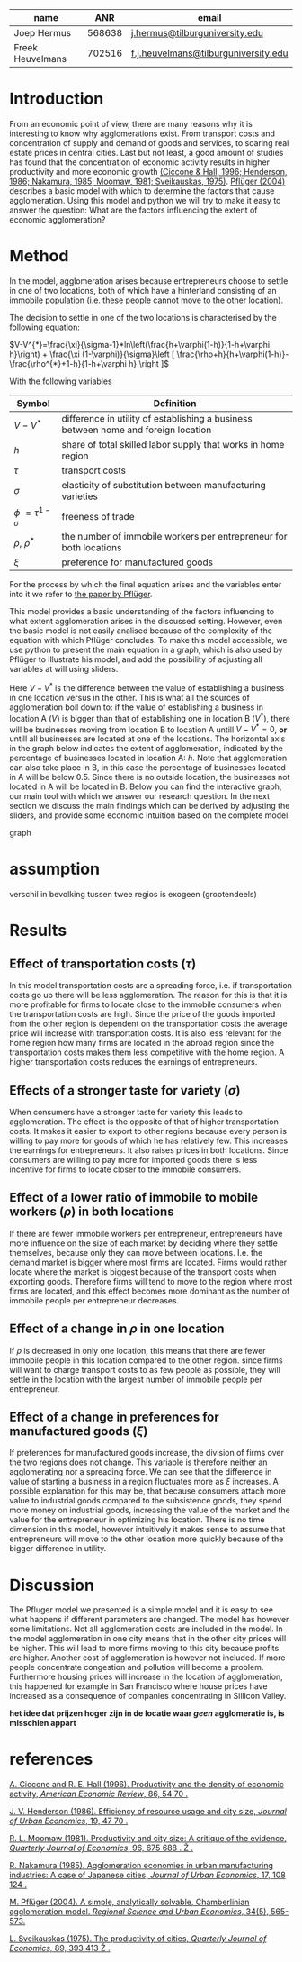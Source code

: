 |name|ANR|email|
|----|---|-----|
|Joep Hermus|568638|j.hermus@tilburguniversity.edu|
|Freek Heuvelmans|702516|f.j.heuvelmans@tilburguniversity.edu|

# Introduction

From an economic point of view, there are many reasons why it is interesting to know why agglomerations exist. From transport costs and concentration of supply and demand of goods and services, to soaring real estate prices in central cities. Last but not least, a good amount of studies has found that the concentration of economic activity results in higher productivity and more economic growth [(Ciccone & Hall, 1996; Henderson, 1986; Nakamura, 1985; Moomaw, 1981; Sveikauskas, 1975)](#abcd). [Pflüger (2004)](http://www.diw.de/documents/publikationen/73/diw_01.c.40255.de/dp339.pdf) describes a basic model with which to determine the factors that cause agglomeration. Using this model and python we will try to make it easy to answer the question: What are the factors influencing the extent of economic agglomeration?

# Method

In the model, agglomeration arises because entrepreneurs choose to settle in one of two locations, both of which have a hinterland consisting of an immobile population (i.e. these people cannot move to the other location). 

The decision to settle in one of the two locations is characterised by the following equation:

$V-V^{*}=\frac{\xi}{\sigma-1}*ln\left(\frac{h+\varphi(1-h)}{1-h+\varphi h}\right) + \frac{\xi (1-\varphi)}{\sigma}\left [ \frac{\rho+h}{h+\varphi(1-h)}-\frac{\rho^{*}+1-h}{1-h+\varphi h} \right ]$

With the following variables

|Symbol|Definition|
|----|---|
|$V-V^{*}$|difference in utility of establishing a business between home and foreign location|
|$h$|share of total skilled labor supply that works in home region|
|$\tau$|transport costs|
|$\sigma$|elasticity of substitution between manufacturing varieties|
|$\phi$ $=\tau^{1-\sigma}$|freeness of trade|
|$\rho$, $\rho^{*}$ |the number of immobile workers per entrepreneur for both locations|
|$\xi$|preference for manufactured goods|


For the process by which the final equation arises and the variables enter into it we refer to [the paper by Pflüger](http://www.diw.de/documents/publikationen/73/diw_01.c.40255.de/dp339.pdf).

This model provides a basic understanding of the factors influencing to what extent agglomeration arises in the discussed setting. However, even the basic model is not easily analised because of the complexity of the equation with which Pflüger concludes. To make this model accessible, we use python to present the main equation in a graph, which is also used by Pflüger to illustrate his model, and add the possibility of adjusting all variables at will using sliders. 

Here $V-V^{*}$ is the difference between the value of establishing a business in one location versus in the other. This is what all the sources of agglomeration boil down to: if the value of establishing a business in location A ($V$) is bigger than that of establishing one in location B ($V^{*}$), there will be businesses moving from location B to location A untill $V-V^{*}=0$, **or** untill all businesses are located at one of the locations. The horizontal axis in the graph below indicates the extent of agglomeration, indicated by the percentage of businesses located in location A: $h$. Note that agglomeration can also take place in B, in this case the percentage of businesses located in A will be below 0.5. Since there is no outside location, the businesses  not located in A will be located in B. Below you can find the interactive graph, our main tool with which we answer our research question. In the next section we discuss the main findings which can be derived by adjusting the sliders, and provide some economic intuition based on the complete model. 

graph

# assumption
verschil in bevolking tussen twee regios is exogeen (grootendeels)

# Results

## Effect of transportation costs ($\tau$)
In this model transportation costs are a spreading force, i.e. if transportation costs go up there
will be less agglomeration. The reason for this is that it is more profitable for firms to locate
close to the immobile consumers when the transportation costs are high. Since the price of the
goods imported from the other region is dependent on the transportation costs the average
price will increase with transportation costs. It is also less relevant for the home region how
many firms are located in the abroad region since the transportation costs makes them less
competitive with the home region. A higher transportation costs reduces the earnings of
entrepreneurs. 

## Effects of a stronger taste for variety ($\sigma$)
When consumers have a stronger taste for variety this leads to agglomeration. The effect is the opposite of that of higher transportation costs. It makes it easier to export to other regions because every person is willing to pay more for goods of which he has relatively few. This increases the earnings for entrepreneurs. It also raises prices in both locations. Since consumers are willing to pay more for imported goods there is less incentive for firms to locate closer to the immobile consumers. 

## Effect of a lower ratio of immobile to mobile workers ($\rho$) in both locations
If there are fewer immobile workers per entrepreneur, entrepreneurs have more influence on the size of each market by deciding where they settle themselves, because only they can move between locations. I.e. the demand market is bigger where most firms are located. Firms would rather locate where the market is biggest because of the transport costs when exporting goods. Therefore firms will tend to move to the region where most firms are located, and this effect becomes more dominant as the number of immobile people per entrepreneur decreases.

## Effect of a change in $\rho$ in one location
If $\rho$ is decreased in only one location, this means that there are fewer immobile people in this location compared to the other region. since firms will want to charge transport costs to as few people as possible, they will settle in the location with the largest number of immobile people per entrepreneur.

## Effect of a change in preferences for manufactured goods ($\xi$)
If preferences for manufactured goods increase, the division of firms over the two regions does not change. This variable is therefore neither an agglomerating nor a spreading force. We can see that the difference in value of starting a business in a region fluctuates more as $\xi$ increases. A possible explanation for this may be, that because consumers attach more value to industrial goods compared to the subsistence goods, they spend more money on industrial goods, increasing the value of the market and the value for the entrepreneur in optimizing his location. There is no time dimension in this model, however intuitively it makes sense to assume that entrepreneurs will move to the other location more quickly because of the bigger difference in utility.

# Discussion

The Pfluger model we presented is a simple model and it is easy to see what happens if different parameters are changed. The model has however some limitations. Not all agglomeration costs are included in the model. In the model agglomeration in one city means that in the other city prices will be higher. This will lead to more firms moving to this city because profits are higher. Another cost of agglomeration is however not included. If more people concentrate congestion and pollution will become a problem. Furthermore housing prices will increase in the location of agglomeration, this happened for example in San Francisco where house prices have increased as a consequence of companies concentrating in Sillicon Valley.

**het idee dat prijzen hoger zijn in de locatie waar *geen* agglomeratie is, is misschien appart**

# references
<a name="abcd"></a>

[A. Ciccone and R. E. Hall (1996). Productivity and the density of economic activity, *American
Economic Review*, 86, 54 70 .](https://web.stanford.edu/~rehall/Productivity-AER-March-1996.pdf)

[J. V. Henderson (1986). Efficiency of resource usage and city size, *Journal of Urban Economics*, 19,
47 70 .](http://www.gonzalo.depeco.econo.unlp.edu.ar/EU1UTDT/henderson86.pdf)

[R. L. Moomaw (1981). Productivity and city size: A critique of the evidence, *Quarterly Journal of
Economics*, 96, 675 688 . Ž .](http://qje.oxfordjournals.org/content/96/4/675.short)

[R. Nakamura (1985). Agglomeration economies in urban manufacturing industries: A case of Japanese
cities, *Journal of Urban Economics*, 17, 108 124 .](http://www.sciencedirect.com/science/article/pii/0094119085900403)

[M. Pflüger (2004). A simple, analytically solvable, Chamberlinian agglomeration model. *Regional Science and Urban Economics*, 34(5), 565-573.](http://www.diw.de/documents/publikationen/73/diw_01.c.40255.de/dp339.pdf)

[L. Sveikauskas (1975). The productivity of cities, *Quarterly Journal of Economics*, 89, 393 413
Ž . ](http://www.jstor.org/stable/pdf/1885259.pdf)
